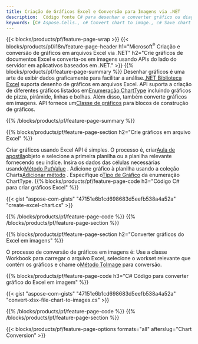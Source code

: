 ```yaml
---
title: Criação de Gráficos Excel e Conversão para Imagens via .NET
description:  Código fonte C# para desenhar e converter gráfico ou diagrama no Excel Microsoft usando a Biblioteca .NET.
keywords: [C# Aspose.Cells., c# Convert chart to image., c# Save chart to image., c# chart to image., create charts in c#., insert charts in c#., manage charts in c#]
---
```

{{< blocks/products/pf/feature-page-wrap >}}
{{< blocks/products/pf/i18n/feature-page-header h1="Microsoft<sup>&reg;</sup> Criação e conversão de gráficos em arquivos Excel via .NET" h2="Crie gráficos de documentos Excel e converta-os em imagens usando APIs do lado do servidor em aplicativos baseados em .NET." >}}
{{% blocks/products/pf/feature-page-summary %}}
 Desenhar gráficos é uma arte de exibir dados graficamente para facilitar a análise.[.NET Biblioteca Excel](/cells/pt/net/) suporta desenho de gráficos em arquivos Excel. API suporta a criação de diferentes gráficos listados em[Enumeração ChartType](https://reference.aspose.com/cells/net/aspose.cells.charts/charttype) incluindo gráficos de pizza, pirâmide, linhas e bolhas. Além disso, também converte gráficos em imagens. API fornece um[Classe de gráficos](https://reference.aspose.com/cells/net/aspose.cells.charts) para blocos de construção de gráficos.

{{% /blocks/products/pf/feature-page-summary %}}

{{% blocks/products/pf/feature-page-section h2="Crie gráficos em arquivo Excel" %}}

 Criar gráficos usando Excel API é simples. O processo é, criar[Aula de apostila](https://reference.aspose.com/cells/net/aspose.cells/workbook)objeto e selecione a primeira planilha ou a planilha relevante fornecendo seu índice. Insira os dados das células necessárias usando[Método PutValue](https://reference.aspose.com/cells/net/aspose.cells/cell/methods/putvalue/index) . Adicione gráfico à planilha usando a coleção Charts[Adicionar método](https://reference.aspose.com/cells/net/aspose.cells.charts/chartcollection/methods/add) . Especifique o[Tipo de Gráfico](https://reference.aspose.com/cells/net/aspose.cells.charts/charttype) da enumeração ChartType.
{{% blocks/products/pf/feature-page-code h3="Código C# para criar gráficos Excel" %}}

{{< gist "aspose-com-gists" "47151e6b1cd698683d5eefb538a4a52a" "create-excel-chart.cs" >}}

{{% /blocks/products/pf/feature-page-code %}}
{{% /blocks/products/pf/feature-page-section %}}


{{% blocks/products/pf/feature-page-section h2="Converter gráficos do Excel em imagens" %}}

 O processo de conversão de gráficos em imagens é: Use a classe Workbook para carregar o arquivo Excel, selecione o workset relevante que contém os gráficos e chame o[Método ToImage](https://reference.aspose.com/cells/net/aspose.cells.charts.chart/toimage/methods/7) para conversão.

{{% blocks/products/pf/feature-page-code h3="C# Código para converter gráfico do Excel em imagem" %}}

{{< gist "aspose-com-gists" "47151e6b1cd698683d5eefb538a4a52a" "convert-xlsx-file-chart-to-images.cs" >}}

{{% /blocks/products/pf/feature-page-code %}}
{{% /blocks/products/pf/feature-page-section %}}

{{< blocks/products/pf/feature-page-options formats="all" afterslug="Chart Conversion" >}}
